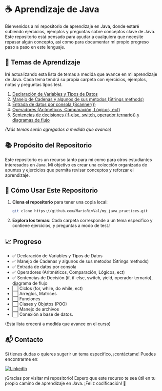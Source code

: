 # ☕️ Aprendizaje de Java

Bienvenidos a mi repositorio de aprendizaje en Java, donde estaré subiendo
ejercicios, ejemplos y preguntas sobre conceptos clave de Java. Este repositorio
está pensado para ayudar a cualquiera que necesite repasar algún concepto, así
como para documentar mi propio progreso paso a paso en este lenguaje.

## 📝 Temas de Aprendizaje

Iré actualizando esta lista de temas a medida que avance en mi aprendizaje de
Java. Cada tema tendrá su propia carpeta con ejercicios, ejemplos, notas y
preguntas tipos test.

1. [Declaración de Variables y Tipos de Datos](/seccion_1_datos_variables/src/)
2. [Manejo de Cadenas y algunos de sus metodos (Strings methods)](/seccion_2_manejo_cadenas/src/)
3. [Entrada de datos por consola (Scanner())](/seccion_3_datos_consola/src/)
4. [Operadores (Aritméticos, Comparación, Lógicos, ect) ](/seccion_4_operadores/src/)
5. [Sentencias de decisiones (if-else, switch, operador ternario)) y diagramas de flujo ](/seccion_5_sentencias_decision/src/)

_(Más temas serán agregados a medida que avance)_

## 📚 Propósito del Repositorio

Este repositorio es un recurso tanto para mí como para otros estudiantes
interesados en Java. Mi objetivo es crear una colección organizada de apuntes y
ejercicios que permita revisar conceptos y reforzar el aprendizaje.

## 🚀 Cómo Usar Este Repositorio

1. **Clona el repositorio** para tener una copia local:
   ```bash
   git clone https://github.com/MarioRivVal/my_java_practices.git
   ```
2. **Explora los temas**: Cada carpeta corresponde a un tema específico y
   contiene ejercicios, y preguntas a modo de test.!

## 📈 Progreso

- ✅ Declaración de Variables y Tipos de Datos
- ✅ Manejo de Cadenas y algunos de sus metodos (Strings methods)
- ✅ Entrada de datos por consola
- ✅ Operadores (Aritméticos, Comparación, Lógicos, ect)
- ✅ Sentencias de Decisión (if, if-else, switch, yield, operador ternario),
  diagrama de flujo
- ⬜ Ciclos (for, while, do while, ect)
- ⬜ Arreglos, Matrices
- ⬜ Funciones
- ⬜ Clases y Objetos (POO)
- ⬜ Manejo de archivos
- ⬜ Conexión a base de datos.

(Esta lista crecerá a medida que avance en el curso)

## 📬 Contacto

Si tienes dudas o quieres sugerir un tema específico, ¡contáctame! Puedes
encontrarme en:

[![LinkedIn](https://img.shields.io/badge/-LinkedIn-0A66C2?style=for-the-badge&logo=linkedin&logoColor=white)](https://www.linkedin.com/in/mario-valverde-web-developer/)

¡Gracias por visitar mi repositorio! Espero que este recurso te sea útil en tu
propio camino de aprendizaje en Java. ¡Feliz codificación! 🚀
